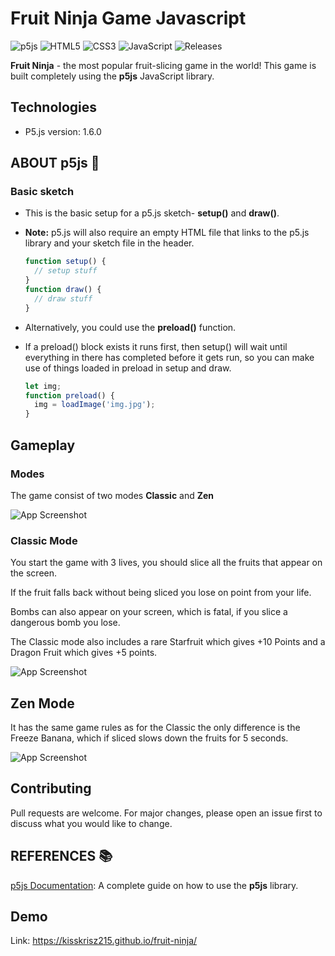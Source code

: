 
# Fruit Ninja Game Javascript
![p5js](https://img.shields.io/badge/p5.js-ED225D?style=for-the-badge&logo=p5.js&logoColor=FFFFFF)
![HTML5](https://img.shields.io/badge/html5-%23E34F26.svg?style=for-the-badge&logo=html5&logoColor=white)
![CSS3](https://img.shields.io/badge/css3-%231572B6.svg?style=for-the-badge&logo=css3&logoColor=white)
![JavaScript](https://img.shields.io/badge/javascript-%23323330.svg?style=for-the-badge&logo=javascript&logoColor=%23F7DF1E)
  <img alt="Releases" src="https://img.shields.io/github/repo-size/KissKrisz215/fruitninja14" />

**Fruit Ninja** - the most popular fruit-slicing game in the world! This game is built completely using the **p5js** JavaScript library.

## Technologies

* P5.js version: 1.6.0

## ABOUT p5js :speech_balloon:

### Basic sketch
  - This is the basic setup for a p5.js sketch- **setup()** and **draw()**. 
  - **Note:** p5.js will also require an empty HTML file that links to the p5.js library and your sketch file in the header.

    ```javascript
    function setup() {
      // setup stuff
    }
    function draw() {
      // draw stuff
    }
    ```
    
  - Alternatively, you could use the **preload()** function. 
  - If a preload() block exists it runs first, then setup() will wait until everything in there has completed before it gets run, so you can make use of things loaded in preload in setup and draw.
  
    ```javascript
    let img;
    function preload() {
      img = loadImage('img.jpg');
    }
    ```

    
## Gameplay

### Modes

The game consist of two modes **Classic** and **Zen**

![App Screenshot](/img/screenshots/gif3.gif)

### Classic Mode

You start the game with 3 lives, you should slice all the fruits that appear on the screen.

If the fruit falls back without being sliced you lose on point from your life.

Bombs can also appear on your screen, which is fatal, if you slice a dangerous bomb you lose.

The Classic mode also includes a rare Starfruit which gives +10 Points and a Dragon Fruit which gives +5 points.

![App Screenshot](/img/screenshots/gif1.gif)

## Zen Mode

It has the same game rules as for the Classic the only difference is the Freeze Banana,
which if sliced slows down the fruits for 5 seconds.

![App Screenshot](/img/screenshots/gif2.gif)

## Contributing

Pull requests are welcome. For major changes, please open an issue first
to discuss what you would like to change.

## REFERENCES :books:
[p5js Documentation](https://p5js.org/): A complete guide on how to use the **p5js** library.

## Demo

Link: https://kisskrisz215.github.io/fruit-ninja/
